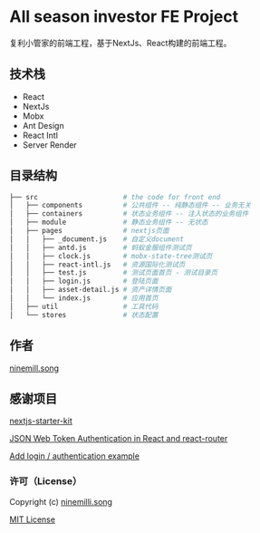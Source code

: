 # All season investor FE Project

复利小管家的前端工程，基于NextJs、React构建的前端工程。

## 技术栈

* React
* NextJs
* Mobx
* Ant Design
* React Intl
* Server Render

## 目录结构

```bash
├── src                     # the code for front end
│   ├── components          # 公共组件 -- 纯静态组件 -- 业务无关
│   ├── containers          # 状态业务组件 -- 注入状态的业务组件
│   ├── module              # 静态业务组件 -- 无状态
│   ├── pages               # nextjs页面
│   │   ├── _document.js    # 自定义document
│   │   ├── antd.js         # 蚂蚁金服组件测试页
│   │   ├── clock.js        # mobx-state-tree测试页
│   │   ├── react-intl.js   # 资源国际化测试页
│   │   ├── test.js         # 测试页面首页 - 测试目录页
│   │   ├── login.js        # 登陆页面
│   │   ├── asset-detail.js # 资产详情页面
│   │   └── index.js        # 应用首页
│   ├── util                # 工具代码
│   └── stores              # 状态配置
```

## 作者

[ninemill.song](https://github.com/ninemilli-song)

## 感谢项目

[nextjs-starter-kit](https://github.com/soulmachine/nextjs-starter-kit)

[JSON Web Token Authentication in React and react-router](https://hptechblogs.com/using-json-web-token-react/)

[Add login / authentication example](https://github.com/zeit/next.js/issues/153)

### 许可（License）

Copyright (c) [ninemilli.song](https://github.com/ninemilli-song)

[MIT License][MIT]

[MIT]: ./LICENSE "Mit License"
